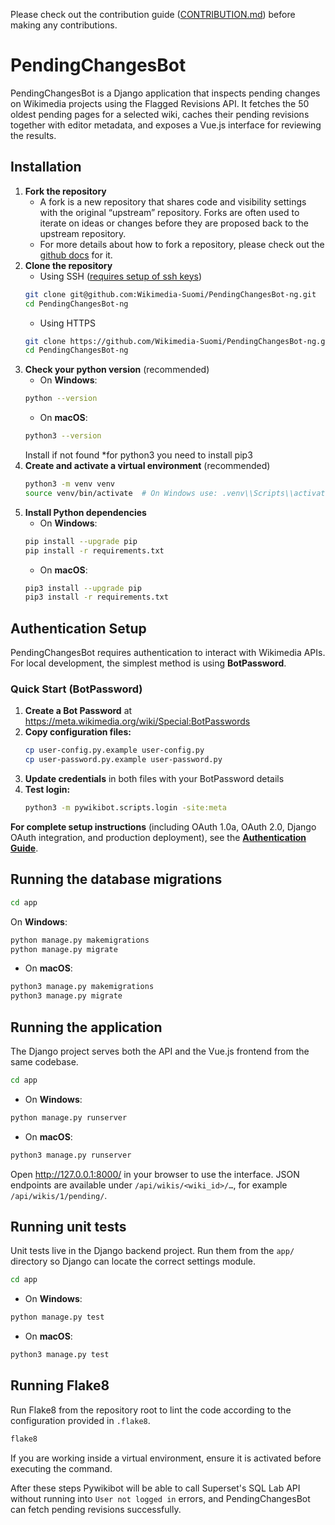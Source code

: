 Please check out the contribution guide ([CONTRIBUTION.md](https://github.com/Wikimedia-Suomi/PendingChangesBot-ng/blob/main/CONTRIBUTING.md)) before making any contributions.

# PendingChangesBot

PendingChangesBot is a Django application that inspects pending changes on Wikimedia
projects using the Flagged Revisions API. It fetches the 50 oldest pending pages for a
selected wiki, caches their pending revisions together with editor metadata, and exposes a
Vue.js interface for reviewing the results.

## Installation

1. **Fork the repository**
   * A fork is a new repository that shares code and visibility settings with the original “upstream” repository. Forks are often used to iterate on ideas or changes before they are proposed back to the upstream repository.
   * For more details about how to fork a repository, please check out the [github docs](https://docs.github.com/en/pull-requests/collaborating-with-pull-requests/working-with-forks/fork-a-repo) for it.
2. **Clone the repository**
   * Using SSH ([requires setup of ssh keys](https://docs.github.com/en/authentication/connecting-to-github-with-ssh))
   ```bash
   git clone git@github.com:Wikimedia-Suomi/PendingChangesBot-ng.git
   cd PendingChangesBot-ng
   ```
   * Using HTTPS
    ```bash
   git clone https://github.com/Wikimedia-Suomi/PendingChangesBot-ng.git
   cd PendingChangesBot-ng
   ```
3. **Check your python version** (recommended)
   * On **Windows**:
   ```bash
   python --version
   ```
   * On **macOS**:
   ```bash
   python3 --version
   ```
   Install if not found *for python3 you need to install pip3
4. **Create and activate a virtual environment** (recommended)
   ```bash
   python3 -m venv venv
   source venv/bin/activate  # On Windows use: .venv\\Scripts\\activate
   ```
5. **Install Python dependencies**
   * On **Windows**:
   ```bash
   pip install --upgrade pip
   pip install -r requirements.txt
   ```
   * On **macOS**:
   ```bash
   pip3 install --upgrade pip
   pip3 install -r requirements.txt
   ```

## Authentication Setup

PendingChangesBot requires authentication to interact with Wikimedia APIs. For local development, the simplest method is using **BotPassword**.

### Quick Start (BotPassword)

1. **Create a Bot Password** at <https://meta.wikimedia.org/wiki/Special:BotPasswords>
2. **Copy configuration files:**
   ```bash
   cp user-config.py.example user-config.py
   cp user-password.py.example user-password.py
   ```
3. **Update credentials** in both files with your BotPassword details
4. **Test login:**
   ```bash
   python3 -m pywikibot.scripts.login -site:meta
   ```

**For complete setup instructions** (including OAuth 1.0a, OAuth 2.0, Django OAuth integration, and production deployment), see the [**Authentication Guide**](docs/AUTHENTICATION.md).

## Running the database migrations
```bash
cd app
```
On **Windows**:
```bash
python manage.py makemigrations
python manage.py migrate
```
* On **macOS**:
```bash
python3 manage.py makemigrations
python3 manage.py migrate
```

## Running the application

The Django project serves both the API and the Vue.js frontend from the same codebase.
```bash
cd app
```
* On **Windows**:
```bash
python manage.py runserver
```
* On **macOS**:
```bash
python3 manage.py runserver
```

Open <http://127.0.0.1:8000/> in your browser to use the interface. JSON endpoints are
available under `/api/wikis/<wiki_id>/…`, for example `/api/wikis/1/pending/`.

## Running unit tests

Unit tests live in the Django backend project. Run them from the `app/` directory so Django can locate the correct settings module.
```bash
cd app
```
* On **Windows**:
```bash
python manage.py test
```
* On **macOS**:
```bash
python3 manage.py test
```

## Running Flake8

Run Flake8 from the repository root to lint the code according to the configuration provided in `.flake8`.

```bash
flake8
```

If you are working inside a virtual environment, ensure it is activated before executing the command.

After these steps Pywikibot will be able to call Superset's SQL Lab API without running
into `User not logged in` errors, and PendingChangesBot can fetch pending revisions
successfully.
